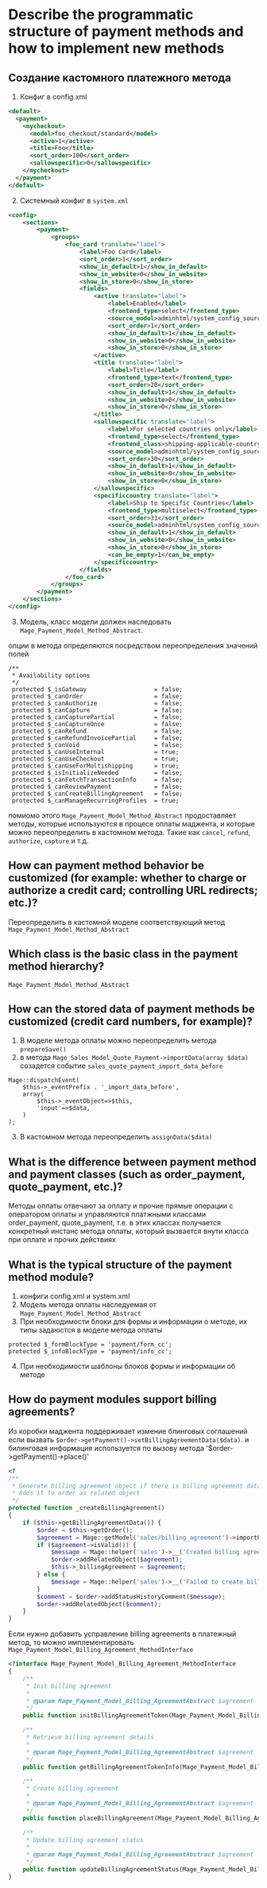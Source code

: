 # Describe the programmatic structure of payment methods and how to implement new methods

## Создание кастомного платежного метода

1. Конфиг в config.xml

```xml
<default>
  <payment>
    <mycheckout>
      <model>foo_checkout/standard</model>
      <active>1</active>
      <title>Foo</title>
      <sort_order>100</sort_order>
      <sallowspecific>0</sallowspecific>
    </mycheckout>
  </payment>
</default>
```

2. Системный конфиг в `system.xml`

```xml
<config>
    <sections>
        <payment>
            <groups>
                <foo_card translate="label">
                    <label>Foo Card</label>
                    <sort_order>1</sort_order>
                    <show_in_default>1</show_in_default>
                    <show_in_website>0</show_in_website>
                    <show_in_store>0</show_in_store>
                    <fields>
                        <active translate="label">
                            <label>Enabled</label>
                            <frontend_type>select</frontend_type>
                            <source_model>adminhtml/system_config_source_yesno</source_model>
                            <sort_order>1</sort_order>
                            <show_in_default>1</show_in_default>
                            <show_in_website>0</show_in_website>
                            <show_in_store>0</show_in_store>
                        </active>
                        <title translate="label">
                            <label>Title</label>
                            <frontend_type>text</frontend_type>
                            <sort_order>20</sort_order>
                            <show_in_default>1</show_in_default>
                            <show_in_website>0</show_in_website>
                            <show_in_store>0</show_in_store>
                        </title>
                        <sallowspecific translate="label">
                            <label>For selected countries only</label>
                            <frontend_type>select</frontend_type>
                            <frontend_class>shipping-applicable-country</frontend_class>
                            <source_model>adminhtml/system_config_source_shipping_allspecificcountries</source_model>
                            <sort_order>30</sort_order>
                            <show_in_default>1</show_in_default>
                            <show_in_website>0</show_in_website>
                            <show_in_store>0</show_in_store>
                        </sallowspecific>
                        <specificcountry translate="label">
                            <label>Ship to Specific Countries</label>
                            <frontend_type>multiselect</frontend_type>
                            <sort_order>31</sort_order>
                            <source_model>adminhtml/system_config_source_country</source_model>
                            <show_in_default>1</show_in_default>
                            <show_in_website>0</show_in_website>
                            <show_in_store>0</show_in_store>
                            <can_be_empty>1</can_be_empty>
                        </specificcountry>
                    </fields>
                </foo_card>
            </groups>
        </payment>
    </sections>
</config>
```

3. Модель, класс модели должен наследовать `Mage_Payment_Model_Method_Abstract`.

опции в метода определяются посредством переопределения значений полей
```
/**
 * Availability options
 */
 protected $_isGateway                   = false;
 protected $_canOrder                    = false;
 protected $_canAuthorize                = false;
 protected $_canCapture                  = false;
 protected $_canCapturePartial           = false;
 protected $_canCaptureOnce              = false;
 protected $_canRefund                   = false;
 protected $_canRefundInvoicePartial     = false;
 protected $_canVoid                     = false;
 protected $_canUseInternal              = true;
 protected $_canUseCheckout              = true;
 protected $_canUseForMultishipping      = true;
 protected $_isInitializeNeeded          = false;
 protected $_canFetchTransactionInfo     = false;
 protected $_canReviewPayment            = false;
 protected $_canCreateBillingAgreement   = false;
 protected $_canManageRecurringProfiles  = true;
```

помиомо этого `Mage_Payment_Model_Method_Abstract` продоставляет методы, которые используются в процесе оплаты маджента, и которые можно переопределить в кастомном метода. Такие как `cancel`, `refund`, `authorize`, `capture` и т.д.

## How can payment method behavior be customized (for example: whether to charge or authorize a credit card; controlling URL redirects; etc.)?

Переопределить в кастомной моделе соответствующий метод `Mage_Payment_Model_Method_Abstract`

## Which class is the basic class in the payment method hierarchy?

`Mage_Payment_Model_Method_Abstract`

## How can the stored data of payment methods be customized (credit card numbers, for example)?

1. В моделе метода оплаты можно переопределить метода `prepareSave()`
2. в метода `Mage_Sales_Model_Quote_Payment->importData(array $data)` созадется событие `sales_quote_payment_import_data_before`

```
Mage::dispatchEvent(
    $this->_eventPrefix . '_import_data_before',
    array(
        $this->_eventObject=>$this,
        'input'=>$data,
    )
);
```
3. В кастомном метода переопределить `assignData($data)`

## What is the difference between payment method and payment classes (such as order_payment, quote_payment, etc.)?

Методы оплаты отвечают за оплату и прочие прямые операции с оператором оплаты и управляются платжными классами order_payment, quote_payment, т.е. в этих классах получается конкретный инстанс метода оплаты, который вызвается внути класса при оплате и прочих действиях

## What is the typical structure of the payment method module?

1. конфиги config.xml и system.xml
2. Модель метода оплаты наследуемая от `Mage_Payment_Model_Method_Abstract`
3. При необходимости блоки для формы и информации о методе, их типы задаюстся в моделе метода оплаты
```
protected $_formBlockType = 'payment/form_cc';
protected $_infoBlockType = 'payment/info_cc';
```
4. При необходимости шаблоны блоков формы и информации об методе

## How do payment modules support billing agreements?

Из коробки маджента поддерживает измение блинговых соглашений если вызвать `$order->getPayment()->setBillingAgreementData($data)`. и билинговая информация используется по вызову метода '$order->getPayment()->place()'

```php
<?
/**
 * Generate billing agreement object if there is billing agreement data
 * Adds it to order as related object
 */
protected function _createBillingAgreement()
{
    if ($this->getBillingAgreementData()) {
        $order = $this->getOrder();
        $agreement = Mage::getModel('sales/billing_agreement')->importOrderPayment($this);
        if ($agreement->isValid()) {
            $message = Mage::helper('sales')->__('Created billing agreement #%s.', $agreement->getReferenceId());
            $order->addRelatedObject($agreement);
            $this->_billingAgreement = $agreement;
        } else {
            $message = Mage::helper('sales')->__('Failed to create billing agreement for this order.');
        }
        $comment = $order->addStatusHistoryComment($message);
        $order->addRelatedObject($comment);
    }
}
```

Если нужно добавить усправление billing agreements в платежный метод, то можно имплементировать `Mage_Payment_Model_Billing_Agreement_MethodInterface`

```php
<?interface Mage_Payment_Model_Billing_Agreement_MethodInterface
{
    /**
     * Init billing agreement
     *
     * @param Mage_Payment_Model_Billing_AgreementAbstract $agreement
     */
    public function initBillingAgreementToken(Mage_Payment_Model_Billing_AgreementAbstract $agreement);

    /**
     * Retrieve billing agreement details
     *
     * @param Mage_Payment_Model_Billing_AgreementAbstract $agreement
     */
    public function getBillingAgreementTokenInfo(Mage_Payment_Model_Billing_AgreementAbstract $agreement);

    /**
     * Create billing agreement
     *
     * @param Mage_Payment_Model_Billing_AgreementAbstract $agreement
     */
    public function placeBillingAgreement(Mage_Payment_Model_Billing_AgreementAbstract $agreement);

    /**
     * Update billing agreement status
     *
     * @param Mage_Payment_Model_Billing_AgreementAbstract $agreement
     */
    public function updateBillingAgreementStatus(Mage_Payment_Model_Billing_AgreementAbstract $agreement);
}
```
